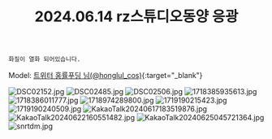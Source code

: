 ﻿---
title: 2024.06.14 rz스튜디오동양 응광
categories: [2024, 스튜디오, 코스프레]
comments: false
thumbnail: /assets/img/2024/06-14/1718974289800.jpg
---

`화질이 열화 되어있습니다.`

Model: [트위터 홍률푸딩 님(@honglul_cos)][홍률푸딩]{:target="_blank"}

[홍률푸딩]: https://x.com/honglul_cos

![DSC02152.jpg](/assets/img/2024/06-14/DSC02152.jpg)
![DSC02485.jpg](/assets/img/2024/06-14/DSC02485.jpg)
![DSC02506.jpg](/assets/img/2024/06-14/DSC02506.jpg)
![1718385935613.jpg](/assets/img/2024/06-14/1718385935613.jpg)
![1718386011777.jpg](/assets/img/2024/06-14/1718386011777.jpg)
![1718974289800.jpg](/assets/img/2024/06-14/1718974289800.jpg)
![1719190215423.jpg](/assets/img/2024/06-14/1719190215423.jpg)
![1719190240509.jpg](/assets/img/2024/06-14/1719190240509.jpg)
![KakaoTalk20240617183519876.jpg](/assets/img/2024/06-14/KakaoTalk20240617183519876.jpg)
![KakaoTalk20240622160551482.jpg](/assets/img/2024/06-14/KakaoTalk20240622160551482.jpg)
![KakaoTalk20240625045721364.jpg](/assets/img/2024/06-14/KakaoTalk20240625045721364.jpg)
![snrtdm.jpg](/assets/img/2024/06-14/snrtdm.jpg)
